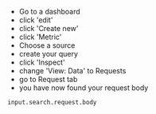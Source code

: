 

- Go to a dashboard
- click 'edit'
- click 'Create new'
- click 'Metric'
- Choose a source
- create your query
- click 'Inspect'
- change 'View: Data' to Requests
- go to Request tab
- you have now found your request body

`input.search.request.body`


